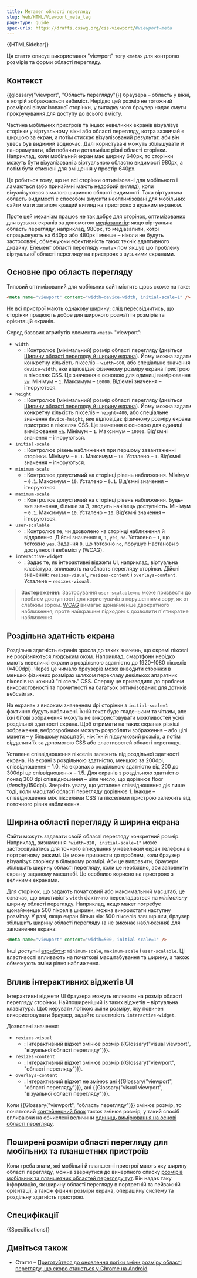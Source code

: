 ```yaml
---
title: Метатег області перегляду
slug: Web/HTML/Viewport_meta_tag
page-type: guide
spec-urls: https://drafts.csswg.org/css-viewport/#viewport-meta
---
```


{{HTMLSidebar}}

Ця стаття описує використання "viewport" тегу `<meta>` для контролю розмірів та форми області перегляду.

## Контекст

{{glossary("viewport", "Область перегляду")}} браузера – область у вікні, в котрій зображається вебвміст. Нерідко цей розмір не тотожний розмірові візуалізованої сторінки, у випадку чого браузер надає смуги прокручування для доступу до всього вмісту.

Частина мобільних пристроїв та інших невеликих екранів візуалізує сторінки у віртуальному вікні або області перегляду, котра зазвичай є ширшою за екран, а потім стискає візуалізований результат, аби він увесь був видимий водночас. Далі користувачі можуть збільшувати й панорамувати, аби побачити детальніше різні області сторінки. Наприклад, коли мобільний екран має ширину 640px, то сторінки можуть бути візуалізовані з віртуальною областю видимості 980px, а потім бути стиснені для вміщення у простір 640px.

Це робиться тому, що не всі сторінки оптимізовані для мобільного і ламаються (або принаймні мають недобрий вигляд), коли візуалізуються з малою шириною області видимості. Така віртуальна область видимості є способом змусити неоптимізовані для мобільних сайти мати загалом кращий вигляд на пристроях з вузьким екраном.

Проте цей механізм працює не так добре для сторінок, оптимізованих для вузьких екранів за допомогою [медіазапитів](/uk/docs/Web/CSS/CSS_media_queries): якщо віртуальна область перегляду, наприклад, 980px, то медіазапити, котрі спрацьовують на 640px або 480px і менше – ніколи не будуть застосовані, обмежуючи ефективність таких технік адаптивного дизайну. Елемент області перегляду `<meta>` пом'якшує цю проблему віртуальної області перегляду на пристроях з вузькими екранами.

## Основне про область перегляду

Типовий оптимізований для мобільних сайт містить щось схоже на таке:

```html
<meta name="viewport" content="width=device-width, initial-scale=1" />
```

Не всі пристрої мають однакову ширину; слід пересвідчитись, що сторінки працюють добре для широкого розмаїття розмірів та орієнтацій екранів.

Серед базових атрибутів елемента `<meta>` "viewport":

- `width`
  - : Контролює (мінімальний) розмір області перегляду (дивіться [Ширину області перегляду й ширину екрана](#shyryna-oblasti-perehliadu-y-shyryna-ekrana)). Йому можна задати конкретну кількість пікселів – `width=600`, або спеціальне значення `device-width`, яке відповідає фізичному розміру екрана пристрою в пікселях CSS. Це значення є основою для одиниці вимірювання [`vw`](/uk/docs/Web/CSS/length#vidnosni-odynytsi-vymiriuvannia-dovzhyny-zasnovani-na-oblasti-perehliadu). Мінімум – `1`. Максимум – `10000`. Від'ємні значення – ігноруються.
- `height`
  - : Контролює (мінімальний) розмір області перегляду (дивіться [Ширину області перегляду й ширину екрана](#shyryna-oblasti-perehliadu-y-shyryna-ekrana)). Йому можна задати конкретну кількість пікселів – `height=400`, або спеціальне значення `device-height`, яке відповідає фізичному розміру екрана пристрою в пікселях CSS. Це значення є основою для одиниці вимірювання [`vh`](/uk/docs/Web/CSS/length#vidnosni-odynytsi-vymiriuvannia-dovzhyny-zasnovani-na-oblasti-perehliadu). Мінімум – `1`. Максимум – `10000`. Від'ємні значення – ігноруються.
- `initial-scale`
  - : Контролює рівень наближення при першому завантаженні сторінки. Мінімум – `0.1`. Максимум – `10`. Усталено – `1`. Від'ємні значення – ігноруються.
- `minimum-scale`
  - : Контролює допустимий на сторінці рівень наближення. Мінімум – `0.1`. Максимум – `10`. Усталено – `0.1`. Від'ємні значення – ігноруються.
- `maximum-scale`
  - : Контролює допустимий на сторінці рівень наближення. Будь-яке значення, більше за 3, зводить нанівець доступність. Мінімум – `0.1`. Максимум – `10`. Усталено – `10`. Від'ємні значення – ігноруються.
- `user-scalable`
  - : Контролює те, чи дозволено на сторінці наближення й віддалення. Дійсні значення: `0`, `1`, `yes`, `no`. Усталено – `1`, що тотожно `yes`. Задання `0`, що тотожно `no`, порушує Настанови з доступності вебвмісту (WCAG).
- `interactive-widget`
  - : Задає те, як інтерактивні віджети UI, наприклад, віртуальна клавіатура, впливають на область перегляду сторінки. Дійсні значення: `resizes-visual`, `resizes-content` і `overlays-content`. Усталене – `resizes-visual`.

> **Застереження:** Застосування `user-scalable=no` може призвести до проблем доступності для користувачів з порушеннями зору, як от слабким зором. [WCAG](/uk/docs/Web/Accessibility/Understanding_WCAG/Perceivable#guideline_1.4_make_it_easier_for_users_to_see_and_hear_content_including_separating_foreground_from_background) вимагає щонайменше двократного наближення; проте найкращим підходом є дозволити п'ятикратне наближення.

## Роздільна здатність екрана

Роздільна здатність екранів зросла до таких значень, що окремі пікселі не розрізняються людським оком. Наприклад, смартфони нерідко мають невеличкі екрани з роздільною здатністю до 1920–1080 пікселів (≈400dpi). Через це чимало браузерів може виводити сторінки в менших фізичних розмірах шляхом перекладу декількох апаратних пікселів на кожний "піксель" CSS. Спершу це призводило до проблем використовності та прочитності на багатьох оптимізованих для дотиків вебсайтах.

На екранах з високим значенням dpi сторінки з `initial-scale=1` фактично будуть наближені. Їхній текст буде гладеньким та чітким, але їхні бітові зображення можуть не використовувати можливостей усієї роздільної здатності екрана. Щоб отримати на таких екранах різкіші зображення, веброзробники можуть розробляти зображення – або цілі макети – у більшому масштабі, ніж їхній підсумковий розмір, а потім віддаляти їх за допомогою CSS або властивостей області перегляду.

Усталене співвідношення пікселів залежить від роздільної здатності екрана. На екрані з роздільною здатністю, меншою за 200dpi, співвідношення – 1.0. На екранах з роздільною здатністю від 200 до 300dpi це співвідношення – 1.5. Для екранів з роздільною здатністю понад 300 dpi співвідношення – ціле число, що дорівнює floor (_density_/150dpi). Зверніть увагу, що усталене співвідношення діє лише тоді, коли масштаб області перегляду дорівнює 1. Інакше – співвідношення між пікселями CSS та пікселями пристрою залежить від поточного рівня наближення.

## Ширина області перегляду й ширина екрана

Сайти можуть задавати своїй області перегляду конкретний розмір. Наприклад, визначення `"width=320, initial-scale=1"` може застосовуватись для точного вписування у невеликий екран телефона в портретному режимі. Це може призвести до проблем, коли браузер візуалізує сторінку в більшому розмірі. Аби це виправити, браузери збільшать ширину області перегляду, коли це необхідно, аби заповнити екран у заданому масштабі. Це особливо корисно на пристроях з великими екранами.

Для сторінок, що задають початковий або максимальний масштаб, це означає, що властивість `width` фактично перекладається на _мінімальну_ ширину області перегляду. Наприклад, якщо макет потребує щонайменше 500 пікселів ширини, можна використати наступну розмітку. У разі, якщо екран більш ніж 500 пікселів завширшки, браузер збільшить ширину області перегляду (а не виконає наближення) для заповнення екрана:

```html
<meta name="viewport" content="width=500, initial-scale=1" />
```

Інші доступні [атрибути](/uk/docs/Web/HTML/Element/meta#atrybuty): `minimum-scale`, `maximum-scale` і `user-scalable`. Ці властивості впливають на початкові масштабування та ширину, а також обмежують зміни рівня наближення.

## Вплив інтерактивних віджетів UI

Інтерактивні віджети UI браузера можуть впливати на розмір області перегляду сторінки. Найпоширеніший із таких віджетів – віртуальна клавіатура. Щоб керувати логікою зміни розміру, яку повинен використовувати браузер, задайте властивість `interactive-widget`.

Дозволені значення:

- `resizes-visual`
  - : Інтерактивний віджет змінює розмір {{Glossary("visual viewport", "візуальної області перегляду")}}.
- `resizes-content`
  - : Інтерактивний віджет змінює розмір {{Glossary("viewport", "області перегляду")}}.
- `overlays-content`
  - : Інтерактивний віджет не змінює ані {{Glossary("viewport", "області перегляду")}}, ані {{Glossary("visual viewport", "візуальної області перегляду")}}.

Коли {{Glossary("viewport", "область перегляду")}} змінює розмір, то початковий [контейнерний блок](/uk/docs/Web/CSS/Containing_block) також змінює розмір, у такий спосіб впливаючи на обчислені величини [одиниць вимірювання на основі області перегляду](/uk/docs/Web/CSS/length#vidnosni-odynytsi-vymiriuvannia-dovzhyny-zasnovani-na-oblasti-perehliadu).

## Поширені розміри області перегляду для мобільних та планшетних пристроїв

Коли треба знати, які мобільні й планшетні пристрої мають яку ширину області перегляду, можна звернутися до вичерпного списку [розмірів мобільних та планшетних областей перегляду тут](https://experienceleague.adobe.com/docs/target/using/experiences/vec/mobile-viewports.html). Він надає таку інформацію, як ширину області перегляду в портретній та пейзажній орієнтації, а також фізичні розміри екрана, операційну систему та роздільну здатність пристрою.

## Специфікації

{{Specifications}}

## Дивіться також

- Стаття – [Приготуйтеся до оновлення логіки зміни розміру області перегляду, що скоро станеться у Chrome на Android](https://developer.chrome.com/blog/viewport-resize-behavior/)
